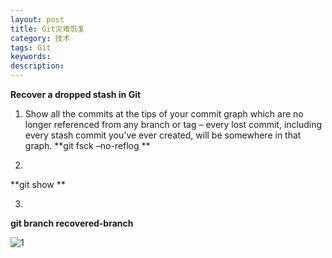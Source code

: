```yaml
---
layout: post
title: Git灾难恢复
category: 技术
tags: Git
keywords: 
description: 
---
```



**Recover a dropped stash in Git**


1) Show all the commits at the tips of your commit graph which are no longer referenced from any branch or tag – every lost commit, including every stash commit you’ve ever created, will be somewhere in that graph. 
**git fsck –no-reflog **


2) 
**git show **


3) 
**git branch recovered-branch**


![1](http://img.blog.csdn.net/20161108131915186)
